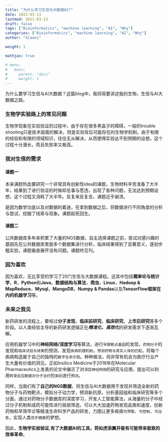 ```yaml
---
title: "为什么学习生信与大数据AI?"
date: 2021-03-13
lastmod: 2021-03-13
draft: false
tags: ["Bioinformatics", "machine learning", "AI", "Why"]
categories: ["Bioinformatics", "machine learning", "AI", "Why"]
author: "Xiaoni"

weight: 1

mathjax: true

# menu:
#   main:
#     parent: "docs"
#     weight: 1
---
```


为什么要学习生信与AI大数据？这篇blog中，我将简要讲述我的生物，生信与AI大数据之路。

<!--more-->

### 生物学实验路上的常见问题

生物学现象在实验验证的过程中，由于存在很多黑盒子的障碍，一般的trouble shooting只是技术层面的解决，但是实验背后可能存在的生物学机制，由于有限的经验和有限的领域知识，往往无从解决，从而使得实验达不到预期的设想。这个过程十分漫长，而且失败率又极高。

### 我对生信的需求

#### 课题一

本来满腔热血要研究一个非常具有创新性idea的课题，生物材料辛苦准备了大半年，结果到了进行验证的时候却总事与愿违，出现了各种问题，无法达到预期设想，这个过程又消耗了大半年。反复来反复去，课题近乎崩溃。

是因为数学功底以及对数据的着迷，在拿到数据之后，将数据进行不同角度的分析与尝试，挖掘了线索与现象。课题起死回生。

#### 课题二

公共数据库多年来积累了大量的NGS数据，自主选择课题之前，尝试对感兴趣的基因先在公共数据库里面多个数据集进行分析，临床结果得到了显著意义，遂初步粗实验，课题垂直展开没有问题。课题终见刊。

### 因为喜欢

因为喜欢，无比享受的学习了20门生信与大数据课程。这其中包括**概率论与统计学**，**R**，**Python**和**Java**，**数据结构与算法**，**爬虫**，**Linux**，**Hadoop & MapReduce**，**Mysql**，**MangoDB**，**Numpy & Pandas**以及**TensorFlow框架在内的机器学习**等。

### 未来之我见

新药研发的流程上，要经过**分子发现**，**临床前研究**，**临床研究**，**上市后研究**等多个阶段。以人类经验主导的新药研发逻辑正在***精准化、高效化***的研发需求下逐渐瓦解。

应用机器学习中的**神经网络/深度学习**等算法，进行`早期靶点基因`的发现，`药物分子`的发现和`临床试验与效果`的预测，发现`疾病机理机制`，`预测药物与真实人体的匹配`，将每个疾病构造属于自己的独特的`数字生命方程`。种种做法，将非常有机会为医疗行业产生大量有价值的洞见。正如Insilico Medicine于2016年在Molecular Pharmaceutics上发表的论文中展示了对`深层神经网络`的研究与应用，提出可以利用`转录反应数据对分子治疗`的`类别`进行`预测`。

同样，当我们有了**自己的NGS数据**，将生信与AI大数据用于发现并筛选全新的药物分子与药物靶点，模拟分子动力学，预测新抗原，分析基因组和临床研究等多个分面。通过对药物分子数据库的深度学习，开发人工智能算法，从海量的分子中经过分子机制和成药可能性进行层层筛选，可以大大加速药物发现品类和速度，创新药物和早筛早诊等精准生命科学产品的研发，力图让更多疾病`可预警`、`可控制`、`可治愈`，实现人类`百岁健康`的梦想。

因此，**生物学实验验证,有了大数据AI的工具，将如虎添翼并极有可能带来极致的效率革命**。
